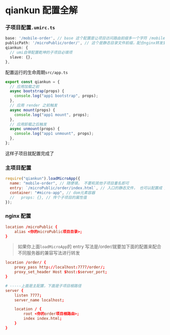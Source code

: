 # qiankun 配置全解

### 子项目配置`.umirc.ts`

```typescript
base: '/mobile-order', // base 这个配置是让项目访问路由前缀多一个字符 /mobile-order, 主框架配合使用
publicPath: '/microPublic/order/', // 这个是静态目录文件前缀，配合nginx转发到指定目录
qiankun: {
  // umi自带配置乾坤的子项目必填项
  slave: {},
},
```

配置运行的生命周期`src/app.ts`

```javascript
export const qiankun = {
  // 应用加载之前
  async bootstrap(props) {
    console.log("app1 bootstrap", props);
  },
  // 应用 render 之前触发
  async mount(props) {
    console.log("app1 mount", props);
  },
  // 应用卸载之后触发
  async unmount(props) {
    console.log("app1 unmount", props);
  },
};
```

这样子项目就配置完成了

### 主项目配置

```javascript
require("qiankun").loadMicroApp({
  name: "mobile-order", // 随便填， 不要和其他子项目重名即可
  entry: `/microPublic/order/index.html`, // 入口的静态文件， 也可以配置成 /order/ 然后用nginx转发
  container: "#micro-app", // dom元素容器
  //   props: {}, // 传个子项目的属性值
});
```

### nginx 配置

```conf
location /microPublic {
    alias <你的microPublic项目目录>;
}
```

> 如果你上面`loadMicroApp`的 entry 写法是/order/就要加下面的配置来配合不同服务器的兼容写法进行转发

```conf
location /order/ {
    proxy_pass http://localhost:7777/order/;
    proxy_set_header Host $host:$server_port;
}

# -----上面是主配置，下面是子项目根路径
server {
    listen 7777;
    server_name localhost;

    location / {
        root <你的order项目根路由>;
        index index.html;
    }
}
```

